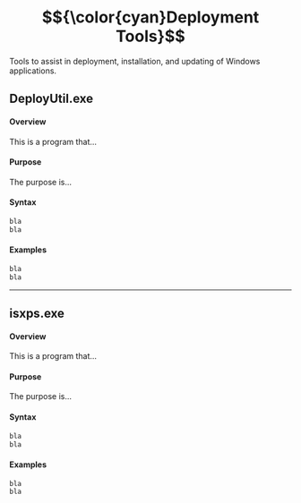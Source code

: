 # $${\color{cyan}Deployment Tools}$$

Tools to assist in deployment, installation, and updating of Windows applications.

<div id="deployutil"><h2>DeployUtil.exe</h2></div>

<h4>Overview</h4>

This is a program that...

<h4>Purpose</h4>

The purpose is...

<h4>Syntax</h4>

```bash
bla
bla
```

<h4>Examples</h4>


```bash
bla
bla
```

<hr>


<div id="isxps"><h2>isxps.exe</h2></div>

<h4>Overview</h4>

This is a program that...

<h4>Purpose</h4>

The purpose is...

<h4>Syntax</h4>

```bash
bla
bla
```

<h4>Examples</h4>


```bash
bla
bla
```

